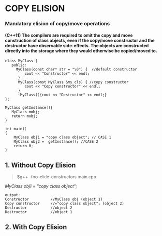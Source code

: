 # COPY ELISION
### Mandatory elision of copy/move operations
#### (C++11) The compilers are required to omit the copy and move construction of class objects, even if the copy/move constructor and the destructor have observable side-effects. The objects are constructed directly into the storage where they would otherwise be copied/moved to. 
```
class MyClass {
   public:
     MyClass(const char* str = "\0") {  //default constructor
         cout << "Constructor" << endl;
      }
      MyClass(const MyClass &my_cls) { //copy constructor
         cout << "Copy constructor" << endl;
      }
      ~MyClass(){cout << "Destructor" << endl;}
};

MyClass getInstance(){
   MyClass mobj;
   return mobj;
}

int main()
{
    MyClass obj1 = "copy class object"; // CASE 1
    MyClass obj2 =  getInstance(); //CASE 2
    return 0;
}
```
## 1. Without Copy Elision
> $g++ -fno-elide-constructors main.cpp

_MyClass obj1 = "copy class object";_
```
output:
Constructor          //MyClass obj (object 1)
Copy constructor     //="copy class object"; (object 2)
Destructor           //object 2
Destructor           //object 1
```


## 2. With Copy Elision

